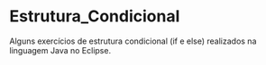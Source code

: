 # Estrutura_Condicional
Alguns exercícios de estrutura condicional (if e else) realizados na linguagem Java no Eclipse.

